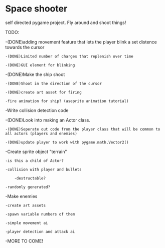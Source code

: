 # Space shooter
 self directed pygame project. Fly around and shoot things!

TODO:

-(DONE)adding movement feature that lets the player blink a set distence towards the cursor

    -(DONE)Limited number of charges that replenish over time
    
    -(DONE)GUI element for blinking
-(DONE)Make the ship shoot

    -(DONE)Shoot in the direction of the cursor
    
    -(DONE)create art asset for firing
    
    -fire animation for ship? (aseprite animation tutorial)
    
-Write collision detection code

-(DONE)Look into making an Actor class.

    -(DONE)Seperate out code from the player class that will be common to all actors (players and enemies)
    
    -(DONE)update player to work with pygame.math.Vector2()
    
-Create sprite object "terrain"

    -is this a child of Actor?
    
    -collision with player and bullets
    
        -destructable?
        
    -randomly generated?
    
-Make enemies

    -create art assets
    
    -spawn variable numbers of them
    
    -simple movement ai
    
    -player detection and attack ai
    
-MORE TO COME!
